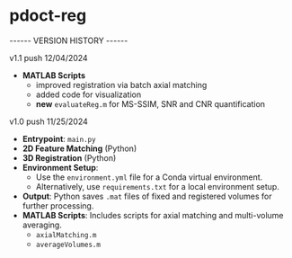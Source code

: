 # pdoct-reg
------ VERSION HISTORY ------

v1.1 push 12/04/2024
- **MATLAB Scripts**
  - improved registration via batch axial matching
  - added code for visualization
  - **new** `evaluateReg.m` for MS-SSIM, SNR and CNR quantification

v1.0 push 11/25/2024

- **Entrypoint**: `main.py`
- **2D Feature Matching** (Python)
- **3D Registration** (Python)
- **Environment Setup**:
  - Use the `environment.yml` file for a Conda virtual environment.
  - Alternatively, use `requirements.txt` for a local environment setup.
- **Output**: Python saves `.mat` files of fixed and registered volumes for further processing.
- **MATLAB Scripts**: Includes scripts for axial matching and multi-volume averaging.
  - `axialMatching.m`
  - `averageVolumes.m`

